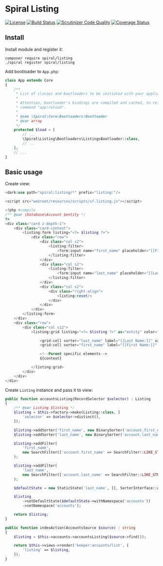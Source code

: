 # Spiral Listing

[![License](https://poser.pugx.org/spiral/listing/license)](https://packagist.org/packages/spiral/listing)
[![Build Status](https://travis-ci.org/spiral-modules/listing.svg?branch=master)](https://travis-ci.org/spiral-modules/listing)
[![Scrutinizer Code Quality](https://scrutinizer-ci.com/g/spiral-modules/listing/badges/quality-score.png?b=master)](https://scrutinizer-ci.com/g/spiral-modules/listing/?branch=master)
[![Coverage Status](https://coveralls.io/repos/github/spiral-modules/listing/badge.svg?branch=master)](https://coveralls.io/github/spiral-modules/listing?branch=master)

## Install

Install module and register it:

```
composer require spiral/listing
./spiral register spiral/listing 
```

Add bootloader to ```App.php```:

```php
class App extends Core
{
    /**
     * List of classes and bootloaders to be initiated with your application.
     *
     * Attention, bootloader's bindings are compiled and cached, to reload application cache run
     * command "app:reload".
     *
     * @see \Spiral\Core\Bootloaders\Bootloader
     * @var array
     */
    protected $load = [
        // ...
        \Spiral\Listing\Bootloaders\ListingsBootloader::class,
        // ...
    ];
    // ...
}
```

## Basic usage

Create view:

```php
<dark:use path="spiral:listing/*" prefix="listing:"/>

<script src="webroot/resources/scripts/sf.listing.js"></script> 

<?php #compile
/** @var \Database\Account $entity */
?>
<div class="card z-depth-1">
    <div class="card-content">
        <listing:form listing="<?= $listing ?>">
            <div class="row">
                <div class="col s2">
                    <listing:filter>
                        <form:input name="first_name" placeholder="[[First Name]]"/>
                    </listing:filter>
                </div>
                <div class="col s2">
                    <listing:filter>
                        <form:input name="last_name" placeholder="[[Last Name]]"/>
                    </listing:filter>
                </div>
                <div class="col s2">
                    <div class="right-align">
                        <listing:reset/>
                    </div>
                </div>
            </div>
        </listing:form>
    </div>
    <div class="row">
        <div class="col s12">
            <listing:grid listing="<?= $listing ?>" as="entity" color="teal">

                <grid:cell sorter="last_name" label="[[Last Name:]]" value="<?= e($entity->last_name) ?>"/>
                <grid:cell sorter="first_name" label="[[First Name:]]" value="<?= e($entity->first_name) ?>"/>

                <!--Parent specific elements-->
                ${context}

            </listing:grid>
        </div>
    </div>
</div>
```

Create ```Listing``` instance and pass it to view:

```php
public function accountsListing(RecordSelector $selector) : Listing
{
    /** @var Listing $listing */
    $listing = $this->factory->make(Listing::class, [
        'selector' => $selector->distinct(),
    ]);

    $listing->addSorter('first_name', new BinarySorter('account.first_name'));
    $listing->addSorter('last_name', new BinarySorter('account.last_name'));

    $listing->addFilter(
        'first_name',
        new SearchFilter(['account.first_name' => SearchFilter::LIKE_STRING])
    );

    $listing->addFilter(
        'last_name',
        new SearchFilter(['account.last_name' => SearchFilter::LIKE_STRING])
    );

    $defaultState = new StaticState('last_name', [], SorterInterface::ASC);

    $listing
        ->setDefaultState($defaultState->withNamespace('accounts'))
        ->setNamespace('accounts');

    return $listing;
}

public function indexAction(AccountsSource $source) : string
{
    $listing = $this->accounts->accountsListing($source->find());

    return $this->views->render('keeper:accounts/list', [
        'listing' => $listing,
    ]);
}
```
